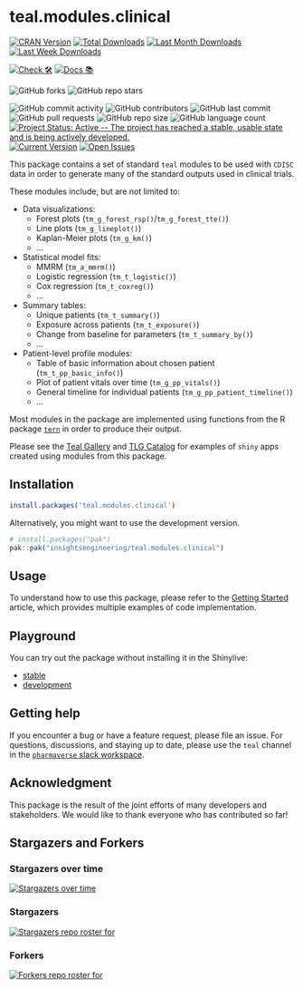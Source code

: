 # teal.modules.clinical

<!-- start badges -->
[![CRAN Version](https://www.r-pkg.org/badges/version/teal.modules.clinical?color=green)](https://cran.r-project.org/package=teal.modules.clinical)
[![Total Downloads](http://cranlogs.r-pkg.org/badges/grand-total/teal.modules.clinical?color=green)](https://cran.r-project.org/package=teal.modules.clinical)
[![Last Month Downloads](http://cranlogs.r-pkg.org/badges/last-month/teal.modules.clinical?color=green)](https://cran.r-project.org/package=teal.modules.clinical)
[![Last Week Downloads](http://cranlogs.r-pkg.org/badges/last-week/teal.modules.clinical?color=green)](https://cran.r-project.org/package=teal.modules.clinical)

[![Check 🛠](https://github.com/insightsengineering/teal.modules.clinical/actions/workflows/check.yaml/badge.svg)](https://insightsengineering.github.io/teal.modules.clinical/main/unit-test-report/) [![Docs 📚](https://github.com/insightsengineering/teal.modules.clinical/actions/workflows/docs.yaml/badge.svg)](https://insightsengineering.github.io/teal.modules.clinical/)

![GitHub forks](https://img.shields.io/github/forks/insightsengineering/teal.modules.clinical?style=social)
![GitHub repo stars](https://img.shields.io/github/stars/insightsengineering/teal.modules.clinical?style=social)

![GitHub commit activity](https://img.shields.io/github/commit-activity/m/insightsengineering/teal.modules.clinical)
![GitHub contributors](https://img.shields.io/github/contributors/insightsengineering/teal.modules.clinical)
![GitHub last commit](https://img.shields.io/github/last-commit/insightsengineering/teal.modules.clinical)
![GitHub pull requests](https://img.shields.io/github/issues-pr/insightsengineering/teal.modules.clinical)
![GitHub repo size](https://img.shields.io/github/repo-size/insightsengineering/teal.modules.clinical)
![GitHub language count](https://img.shields.io/github/languages/count/insightsengineering/teal.modules.clinical)
[![Project Status: Active -- The project has reached a stable, usable state and is being actively developed.](https://www.repostatus.org/badges/latest/active.svg)](https://www.repostatus.org/#active)
[![Current Version](https://img.shields.io/github/r-package/v/insightsengineering/teal.modules.clinical/main?color=purple&label=package%20version)](https://github.com/insightsengineering/teal.modules.clinical/tree/main)
[![Open Issues](https://img.shields.io/github/issues-raw/insightsengineering/teal.modules.clinical?color=red&label=open%20issues)](https://github.com/insightsengineering/teal.modules.clinical/issues?q=is%3Aissue+is%3Aopen+sort%3Aupdated-desc)
<!-- end badges -->

This package contains a set of standard `teal` modules to be used with `CDISC` data in order to generate many of the standard outputs used in clinical trials.

These modules include, but are not limited to:

<!-- markdownlint-disable MD007 MD030 -->
-   Data visualizations:
    -   Forest plots (`tm_g_forest_rsp()`/`tm_g_forest_tte()`)
    -   Line plots (`tm_g_lineplot()`)
    -   Kaplan-Meier plots (`tm_g_km()`)
    -   ...
-   Statistical model fits:
    -   MMRM (`tm_a_mmrm()`)
    -   Logistic regression (`tm_t_logistic()`)
    -   Cox regression (`tm_t_coxreg()`)
    -   ...
-   Summary tables:
    -   Unique patients (`tm_t_summary()`)
    -   Exposure across patients (`tm_t_exposure()`)
    -   Change from baseline for parameters (`tm_t_summary_by()`)
    -   ...
-   Patient-level profile modules:
    -   Table of basic information about chosen patient (`tm_t_pp_basic_info()`)
    -   Plot of patient vitals over time (`tm_g_pp_vitals()`)
    -   General timeline for individual patients (`tm_g_pp_patient_timeline()`)
    -   ...

<!-- markdownlint-enable MD007 MD030 -->

Most modules in the package are implemented using functions from the R package [`tern`](https://insightsengineering.github.io/tern/) in order to produce their output.

Please see the [Teal Gallery](https://insightsengineering.github.io/teal.gallery/) and [TLG Catalog](https://insightsengineering.github.io/tlg-catalog/) for examples of `shiny` apps created using modules from this package.

## Installation

```r
install.packages('teal.modules.clinical')
```

Alternatively, you might want to use the development version.

```r
# install.packages("pak")
pak::pak("insightsengineering/teal.modules.clinical")
```

## Usage

To understand how to use this package, please refer to the [Getting Started](https://insightsengineering.github.io/teal.modules.clinical/latest-tag/articles/teal-modules-clinical.html) article, which provides multiple examples of code implementation.

## Playground

You can try out the package without installing it in the Shinylive:

* [stable](https://shinylive.io/r/editor/#code=NobwRAdghgtgpmAXGKAHVA6ASmANGAYwHsIAXOMpMAGwEsAjAJykYE8AKcqajGIgEwCu1OAGcMBOhFoFuASgA6EMAF8AukA)
* [development](https://shinylive.io/r/editor/#code=NobwRAdghgtgpmAXGKAHVA6ASmANGAYwHsIAXOMpMI1UgSxIGcAKAdzgCMAnAfVQGsA5jy5xURRgAIAvJILMAOmC4BaAK4Q6ANzhdGcJTMlKAFqVKpGiAPTXUJqFxhQdeuBlUbtu-RgAmcFpKuJKCcKQA8rQMEIpg7Nx8QiJiEkoAlJkKEAA2dNyOAJ7M5FA5GDBEfmo5cIwYBHmaBGXp2WAAvgC6QA)

## Getting help

If you encounter a bug or have a feature request, please file an issue. For questions, discussions, and staying up to date, please use the `teal` channel in the [`pharmaverse` slack workspace](https://pharmaverse.slack.com).

## Acknowledgment

This package is the result of the joint efforts of many developers and stakeholders. We would like to thank everyone who has contributed so far!

## Stargazers and Forkers

### Stargazers over time

[![Stargazers over time](https://starchart.cc/insightsengineering/teal.modules.clinical.svg)](https://starchart.cc/insightsengineering/teal.modules.clinical)

### Stargazers

[![Stargazers repo roster for](https://reporoster.com/stars/insightsengineering/teal.modules.clinical)](https://github.com/insightsengineering/teal.modules.clinical/stargazers)

### Forkers

[![Forkers repo roster for](https://reporoster.com/forks/insightsengineering/teal.modules.clinical)](https://github.com/insightsengineering/teal.modules.clinical/network/members)
